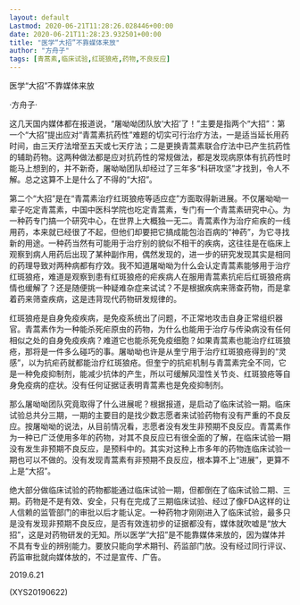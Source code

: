 ```yaml
---
layout: default
Lastmod: 2020-06-21T11:28:26.028446+00:00
date: 2020-06-21T11:28:23.932501+00:00
title: "医学“大招”不靠媒体来放"
author: "方舟子"
tags: [青蒿素,临床试验,红斑狼疮,药物,不良反应]
---
```


医学“大招”不靠媒体来放

·方舟子·

这几天国内媒体都在报道说，“屠呦呦团队放‘大招’了！”主要是指两个“大招”：第一个“大招”提出应对“青蒿素抗药性”难题的切实可行治疗方法，一是适当延长用药时间，由三天疗法增至五天或七天疗法；二是更换青蒿素联合疗法中已产生抗药性的辅助药物。这两种做法都是应对抗药性的常规做法，都是发现病原体有抗药性时能马上想到的，并不新奇，屠呦呦团队却经过了三年多“科研攻坚”才找到，令人不解。总之这算不上是什么了不得的“大招”。

第二个“大招”是在“青蒿素治疗红斑狼疮等适应症”方面取得新进展。不仅屠呦呦一辈子吃定青蒿素，中国中医科学院也吃定青蒿素，专门有一个青蒿素研究中心。为一种药专门搞一个研究中心，在世界上大概独一无二。青蒿素作为治疗疟疾的一线用药，本来就已经很了不起，但他们却要把它搞成能包治百病的“神药”，为它寻找新的用途。一种药当然有可能用于治疗别的貌似不相干的疾病，这往往是在临床上观察到病人用药后出现了某种副作用，偶然发现的，进一步的研究发现其实是相同的药理导致对两种病都有疗效。我不知道屠呦呦为什么会认定青蒿素能够用于治疗红斑狼疮，难道是观察到患有红斑狼疮的疟疾病人在服用青蒿素抗疟后红斑狼疮病情也缓解了？还是随便挑一种疑难杂症来试试？不是根据疾病来筛查药物，而是拿着药来筛查疾病，这是违背现代药物研发规律的。

红斑狼疮是自身免疫疾病，是免疫系统出了问题，不正常地攻击自身正常组织器官。青蒿素作为一种能杀死疟原虫的药物，为什么也能用于治疗与传染病没有任何相似之处的自身免疫疾病？难道它也能杀死免疫细胞？如果青蒿素也能治疗红斑狼疮，那将是一件多么碰巧的事。屠呦呦也许是从奎宁用于治疗红斑狼疮得到的“灵感”，以为抗疟药就都能治疗红斑狼疮。但奎宁的抗疟机制与青蒿素完全不同，它是一种免疫抑制剂，能减少抗体的产生，所以可缓解风湿性关节炎、红斑狼疮等自身免疫病的症状。没有任何证据证表明青蒿素也是免疫抑制剂。

那么屠呦呦团队究竟取得了什么进展呢？根据报道，是启动了临床试验一期。临床试验总共分三期，一期的主要目的是找少数志愿者来试验药物有没有严重的不良反应。按屠呦呦的说法，从目前情况看，志愿者没有发生非预期不良反应。青蒿素作为一种已广泛使用多年的药物，对其不良反应已有很全面的了解，在临床试验一期没有发生非预期不良反应，是预料中的。其实对这种上市多年的药物连临床试验一期也可以不做的。没有发现青蒿素有非预期不良反应，根本算不上“进展”，更算不上是“大招”。

绝大部分做临床试验的药物都能通过临床试验一期，但都倒在了临床试验二期、三期。药物是不是有效、安全，只有在完成了三期临床试验、经过了像FDA这样的让人信赖的监管部门的审批以后才能认定。一种药物才刚刚进入了临床试验，最多只是没有发现非预期不良反应，是否有效连初步的证据都没有，媒体就吹嘘是“放大招”，这是对药物研发的无知。所以医学“大招”是不能靠媒体来放的，因为媒体并不具有专业的辨别能力。要放只能向学术期刊、药监部门放。没有经过同行评议、药监审批就向媒体放的，不过是宣传、广告。

2019.6.21

(XYS20190622)

